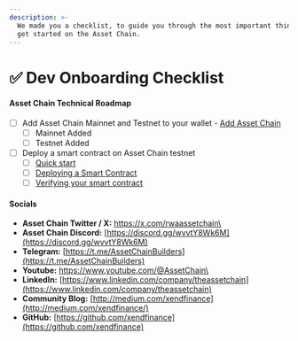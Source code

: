 ```yaml
---
description: >-
  We made you a checklist, to guide you through the most important things, to
  get started on the Asset Chain.
---
```


# ✅ Dev Onboarding Checklist

#### Asset Chain Technical Roadmap <a href="#mode-technical-roadmap" id="mode-technical-roadmap"></a>

* [ ] Add Asset Chain Mainnet and Testnet to your wallet - [Add Asset Chain](../general-info/add-asset-chain.md)
  * [ ] Mainnet Added
  * [ ] Testnet Added
* [ ] Deploy a smart contract on Asset Chain testnet
  * [ ] [Quick start](quick-start.md)
  * [ ] [Deploying a Smart Contract](quick-start.md)
  * [ ] [Verifying your smart contract](../general-info/contract-verification.md)

#### Socials <a href="#socials" id="socials"></a>

* **Asset Chain Twitter / X:** [https://x.com/rwaassetchain\
  ](https://x.com/rwaassetchain)
* **Asset Chain Discord:** [https://discord.gg/wvvtY8Wk6M](https://discord.gg/wvvtY8Wk6M)
* **Telegram:** [https://t.me/AssetChainBuilders](https://t.me/AssetChainBuilders)
* **Youtube:** [https://www.youtube.com/@AssetChain\
  ](https://www.youtube.com/@AssetChain)
* **LinkedIn:** [https://www.linkedin.com/company/theassetchain](https://www.linkedin.com/company/theassetchain)
* **Community Blog:** [http://medium.com/xendfinance](http://medium.com/xendfinance/)
* **GitHub:** [https://github.com/xendfinance](https://github.com/xendfinance)
